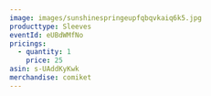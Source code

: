 ```yaml
---
image: images/sunshinespringeupfqbqvkaiq6k5.jpg
producttype: Sleeves
eventId: eUBdWMfNo
pricings:
  - quantity: 1
    price: 25
asin: s-UAddKyKwk
merchandise: comiket
---
```

